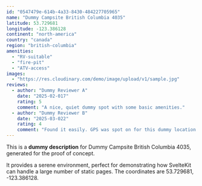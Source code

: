 ```yaml
---
id: "0547479e-614b-4a33-8430-484227705965"
name: "Dummy Campsite British Columbia 4035"
latitude: 53.729681
longitude: -123.386128
continent: "north-america"
country: "canada"
region: "british-columbia"
amenities:
  - "RV-suitable"
  - "fire-pit"
  - "ATV-access"
images:
  - "https://res.cloudinary.com/demo/image/upload/v1/sample.jpg"
reviews:
  - author: "Dummy Reviewer A"
    date: "2025-02-017"
    rating: 5
    comment: "A nice, quiet dummy spot with some basic amenities."
  - author: "Dummy Reviewer B"
    date: "2025-03-022"
    rating: 4
    comment: "Found it easily. GPS was spot on for this dummy location."
---
```


This is a **dummy description** for Dummy Campsite British Columbia 4035, generated for the proof of concept.

It provides a serene environment, perfect for demonstrating how SvelteKit can handle a large number of static pages. The coordinates are 53.729681, -123.386128.
